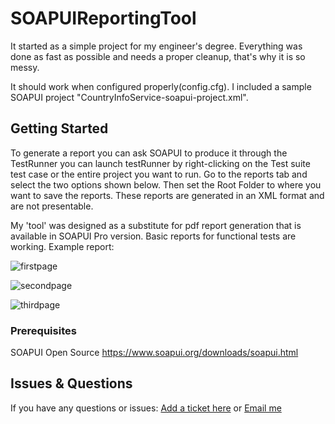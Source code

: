 # SOAPUIReportingTool

It started as a simple project for my engineer's degree. Everything was done as fast as possible and needs a proper cleanup, that's why it is so messy.

It should work when configured properly(config.cfg). 
I included a sample SOAPUI project "CountryInfoService-soapui-project.xml".




## Getting Started

To generate a report you can ask SOAPUI to produce it through the TestRunner you can launch testRunner by right-clicking on the Test suite test case or the entire project you want to run. Go to the reports tab and select the two options shown below. Then set the Root Folder to where you want to save the reports.
These reports are generated in an XML format and are not presentable.

My 'tool' was designed as a substitute for pdf report generation that is available in SOAPUI Pro version.
Basic reports for functional tests are working.
Example report:

![firstpage](https://i.imgur.com/jksqk1X.png)

![secondpage](https://i.imgur.com/gWFM4Wi.png)

![thirdpage](https://i.imgur.com/embilTZ.png)


### Prerequisites

SOAPUI Open Source 
https://www.soapui.org/downloads/soapui.html


## Issues & Questions
If you have any questions or issues:
[Add a ticket here](https://github.com/kasprzakdanielt/SOAPUIReportingTool/issues)
or 
[Email me](mailto:kasprzak.daniel.kontakt@gmail.com)
